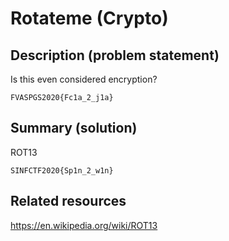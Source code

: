 # Rotateme (Crypto)

## Description (problem statement)

Is this even considered encryption?

`FVASPGS2020{Fc1a_2_j1a}`

## Summary (solution)

ROT13

`SINFCTF2020{Sp1n_2_w1n}`

## Related resources

https://en.wikipedia.org/wiki/ROT13
